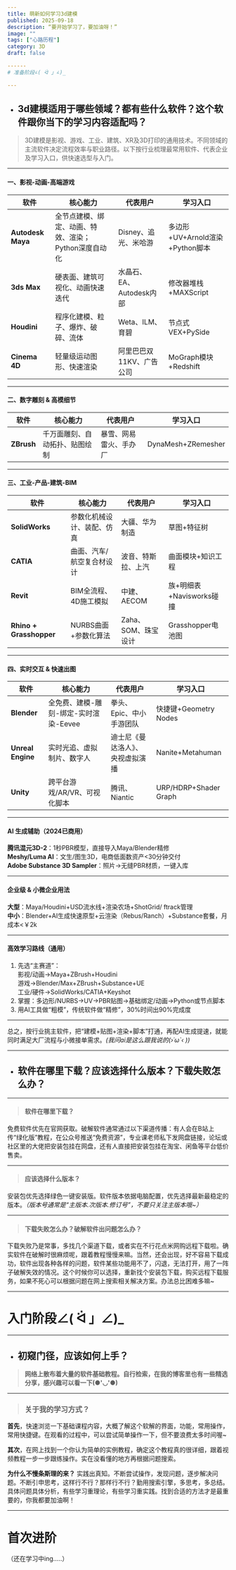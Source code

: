 ```yaml
---
title: 萌新如何学习3d建模
published: 2025-09-18
description: “要开始学习了，要加油呀！”
image: ""
tags: ["心路历程"]
category: 3D
draft: false 

------
# 准备阶段∠( ᐛ 」∠)_

---
```


- ## **3d建模适用于哪些领域？都有些什么软件？这个软件跟你当下的学习内容适配吗？**

>3D建模是影视、游戏、工业、建筑、XR及3D打印的通用技术。不同领域的主流软件决定流程效率与职业路径。以下按行业梳理最常用软件、代表企业及学习入口，供快速选型与入门。

---

#### 一、影视-动画-高端游戏  
| 软件 | 核心能力 | 代表用户 | 学习入口 |
|---|---|---|---|
| **Autodesk Maya** | 全节点建模、绑定、动画、特效、渲染；Python深度自动化 | Disney、追光、米哈游 | 多边形+UV+Arnold渲染+Python脚本 |
| **3ds Max** | 硬表面、建筑可视化、动画快速迭代 | 水晶石、EA、Autodesk内部 | 修改器堆栈+MAXScript |
| **Houdini** | 程序化建模、粒子、爆炸、破碎、流体 | Weta、ILM、育碧 | 节点式VEX+PySide |
| **Cinema 4D** | 轻量级运动图形、快速渲染 | 阿里巴巴双11KV、广告公司 | MoGraph模块+Redshift |

---

#### 二、数字雕刻 & 高模细节  
| 软件 | 核心能力 | 代表用户 | 学习入口 |
|---|---|---|---|
| **ZBrush** | 千万面雕刻、自动拓扑、贴图绘制 | 暴雪、网易雷火、手办厂 | DynaMesh+ZRemesher |

---

#### 三、工业-产品-建筑-BIM  
| 软件 | 核心能力 | 代表用户 | 学习入口 |
|---|---|---|---|
| **SolidWorks** | 参数化机械设计、装配、仿真 | 大疆、华为制造 | 草图+特征树 |
| **CATIA** | 曲面、汽车/航空复合材设计 | 波音、特斯拉、上汽 | 曲面模块+知识工程 |
| **Revit** | BIM全流程、4D施工模拟 | 中建、AECOM | 族+明细表+Navisworks碰撞 |
| **Rhino + Grasshopper** | NURBS曲面+参数化算法 | Zaha、SOM、珠宝设计 | Grasshopper电池图 |

---

#### 四、实时交互 & 快速出图  
| 软件 | 核心能力 | 代表用户 | 学习入口 |
|---|---|---|---|
| **Blender** | 全免费、建模-雕刻-绑定-实时渲染-Eevee | 拳头、Epic、中小手游团队 | 快捷键+Geometry Nodes |
| **Unreal Engine** | 实时光追、虚拟制片、数字人 | 迪士尼《曼达洛人》、央视虚拟演播 | Nanite+Metahuman |
| **Unity** | 跨平台游戏/AR/VR、可视化脚本 | 腾讯、Niantic | URP/HDRP+Shader Graph |

---

#### AI 生成辅助（2024已商用）  
 **腾讯混元3D-2**：1秒PBR模型，直接导入Maya/Blender精修  
 **Meshy/Luma AI**：文生/图生3D，电商低面数资产<30分钟交付  
 **Adobe Substance 3D Sampler**：照片→无缝PBR材质，一键入库  

---

#### 企业级 & 小微企业用法  
 **大型**：Maya/Houdini+USD流水线+渲染农场+ShotGrid/ ftrack管理  
 **中小**：Blender+AI生成快速原型+云渲染（Rebus/Ranch）+Substance套餐，月成本<￥2k  

---

#### 高效学习路线（通用）  
1. 先选“主赛道”：  
    影视/动画→Maya+ZBrush+Houdini  
    游戏→Blender/Max+ZBrush+Substance+UE  
    工业/硬件→SolidWorks/CATIA+Keyshot  
2. 掌握：多边形/NURBS→UV→PBR贴图→基础绑定/动画→Python或节点脚本  
3. 用AI工具做“粗模”，传统软件做“精修”，30%时间出90%完成度  

---
 
总之，按行业挑主软件，把“建模+贴图+渲染+脚本”打通，再配AI生成提速，就能同时满足大厂流程与小微接单需求。*(我问ai是这么跟我说的(›´ω`‹ ))*

---


- ## **软件在哪里下载？应该选择什么版本？下载失败怎么办？**

---

>#### 软件在哪里下载？

免费软件优先在官网获取。破解软件通常通过以下渠道传播：有人会在B站上传“绿化版”教程，在公众号推送“免费资源”，专业课老师私下发网盘链接，论坛或社区里的大佬把安装包挂在网盘，还有人直接把安装包挂在淘宝、闲鱼等平台低价售卖。

---

>#### 应该选择什么版本？

安装包优先选择绿色一键安装版。软件版本依据电脑配置，优先选择最新最稳定的版本。*（版本号通常是“主版本.次版本.修订号”，不要只关注主版本哦~）*

---
>#### 下载失败怎么办？破解软件出问题怎么办？

下载失败乃是常事，多找几个渠道下载，或者实在不行花点米网购远程下载啦。确实软件在破解时很麻烦呢，跟着教程慢慢来嘛。当然，还会出现，好不容易下载成功，软件出现各种各样的问题，软件某些功能用不了，闪退，无法打开，用了一阵子破解失效的情况。这个时候你可以选择，重新找个安装包下载，购买远程下载服务，如果不死心可以根据问题在网上搜索相关解决方案。办法总比困难多嘛~

------

# 入门阶段∠( ᐛ 」∠)_

---

- ## 初窥门径，应该如何上手？

>**网络上散布着大量的软件基础教程。自行检索，在我的博客里也有一些精选分享，感兴趣可以看一下(●'◡'●)**

---

>### 关于我的学习方式？

**首先**，快速浏览一下基础课程内容，大概了解这个软解的界面，功能，常用操作，常用快捷键。在观看的过程中，可以尝试简单操作一下，但不要浪费太多时间喔~

**其次**，在网上找到一个你认为简单的实例教程，确定这个教程真的很详细，跟着视频教程一步一步跟练操作。实在没看懂的地方再根据问题搜索。

**为什么不慢条斯理的来？** 实践出真知。不断尝试操作，发现问题，逐步解决问题。不断引申思考，这样行不行？那样行不行？勤用搜索引擎，多思考，多总结。具体问题具体分析，有些学习重理论，有些学习重实践。找到合适的方法才是最重要的，你我都要加油啊！

------

# 首次进阶

（还在学习中ing.....）